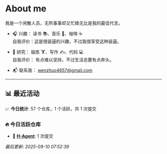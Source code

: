 # About me

我是一个闲散人员，无所事事却又忙碌无比是我的最佳代言。

- 🎧 兴趣： 读书 📚、音乐 🎵、咖啡 ☕  
  自我评价：这是很装逼的兴趣，不过我很享受这种装逼。  

- 🧪 研究： 锻炼 🏋️、写作 ✍️、代码 💻  
  自我评价： 有点难以坚持，不过生活总要有点奔头。  

- 📬 联系我： wenzhuo4657@gmail.com  

---

## 📊 最近活动

📈 **今日统计**: 57 个仓库，1 个活跃，共 1 次提交

### 🔥 今日活跃仓库

- 📝 **[H-Agent](https://github.com/wenzhuo4657/H-Agent)**: 1 次提交


*最后更新: 2025-09-10 07:52:39*
